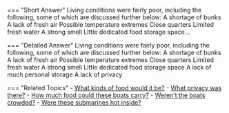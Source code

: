 
=== "Short Answer"
    Living conditions were fairly poor, including the following, some of which are discussed further below: A shortage of bunks A lack of fresh air Possible temperature extremes Close quarters Limited fresh water A strong smell Little dedicated food storage space...

=== "Detailed Answer"
    Living conditions were fairly poor, including the following, some of which are discussed further below:
    A shortage of bunks
    A lack of fresh air
    Possible temperature extremes
    Close quarters
    Limited fresh water
    A strong smell
    Little dedicated food storage space
    A lack of much personal storage
    A lack of privacy

=== "Related Topics"
    - [What kinds of food would it be?](../FAQs/what-kinds-of-food-would-it-be.md)
    - [What privacy was there?](../FAQs/what-privacy-was-there.md)
    - [How much food could these boats carry?](../FAQs/how-much-food-could-these-boats-carry.md)
    - [Weren’t the boats crowded?](../FAQs/werent-the-boats-crowded.md)
    - [Were these submarines hot inside?](../FAQs/were-these-submarines-hot-inside.md)
